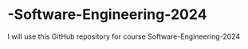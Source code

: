 # -Software-Engineering-2024
I will use this GitHub repository for course  Software-Engineering-2024
